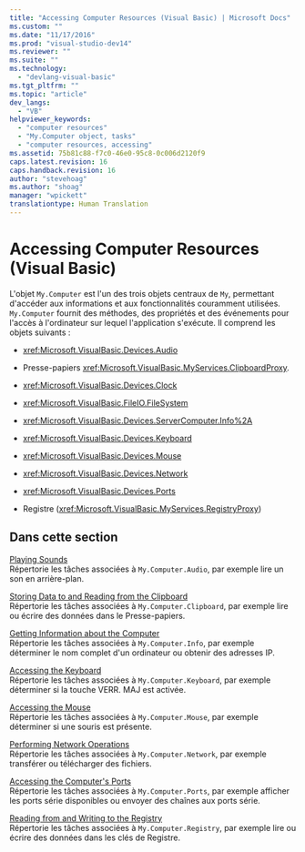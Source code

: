 ```yaml
---
title: "Accessing Computer Resources (Visual Basic) | Microsoft Docs"
ms.custom: ""
ms.date: "11/17/2016"
ms.prod: "visual-studio-dev14"
ms.reviewer: ""
ms.suite: ""
ms.technology: 
  - "devlang-visual-basic"
ms.tgt_pltfrm: ""
ms.topic: "article"
dev_langs: 
  - "VB"
helpviewer_keywords: 
  - "computer resources"
  - "My.Computer object, tasks"
  - "computer resources, accessing"
ms.assetid: 75b81c88-f7c0-46e0-95c8-0c006d2120f9
caps.latest.revision: 16
caps.handback.revision: 16
author: "stevehoag"
ms.author: "shoag"
manager: "wpickett"
translationtype: Human Translation
---
```

# Accessing Computer Resources (Visual Basic)
L'objet `My.Computer` est l'un des trois objets centraux de `My`, permettant d'accéder aux informations et aux fonctionnalités couramment utilisées.  `My.Computer` fournit des méthodes, des propriétés et des événements pour l'accès à l'ordinateur sur lequel l'application s'exécute.  Il comprend les objets suivants :  
  
-   <xref:Microsoft.VisualBasic.Devices.Audio>  
  
-   Presse\-papiers <xref:Microsoft.VisualBasic.MyServices.ClipboardProxy>.  
  
-   <xref:Microsoft.VisualBasic.Devices.Clock>  
  
-   <xref:Microsoft.VisualBasic.FileIO.FileSystem>  
  
-   <xref:Microsoft.VisualBasic.Devices.ServerComputer.Info%2A>  
  
-   <xref:Microsoft.VisualBasic.Devices.Keyboard>  
  
-   <xref:Microsoft.VisualBasic.Devices.Mouse>  
  
-   <xref:Microsoft.VisualBasic.Devices.Network>  
  
-   <xref:Microsoft.VisualBasic.Devices.Ports>  
  
-   Registre \(<xref:Microsoft.VisualBasic.MyServices.RegistryProxy>\)  
  
## Dans cette section  
 [Playing Sounds](../../../../visual-basic/developing-apps/programming/computer-resources/playing-sounds.md)  
 Répertorie les tâches associées à `My.Computer.Audio`, par exemple lire un son en arrière\-plan.  
  
 [Storing Data to and Reading from the Clipboard](../../../../visual-basic/developing-apps/programming/computer-resources/storing-data-to-and-reading-from-the-clipboard.md)  
 Répertorie les tâches associées à `My.Computer.Clipboard`, par exemple lire ou écrire des données dans le Presse\-papiers.  
  
 [Getting Information about the Computer](../../../../visual-basic/developing-apps/programming/computer-resources/getting-information-about-the-computer.md)  
 Répertorie les tâches associées à `My.Computer.Info`, par exemple déterminer le nom complet d'un ordinateur ou obtenir des adresses IP.  
  
 [Accessing the Keyboard](../../../../visual-basic/developing-apps/programming/computer-resources/accessing-the-keyboard.md)  
 Répertorie les tâches associées à `My.Computer.Keyboard`, par exemple déterminer si la touche VERR. MAJ est activée.  
  
 [Accessing the Mouse](../../../../visual-basic/developing-apps/programming/computer-resources/accessing-the-mouse.md)  
 Répertorie les tâches associées à `My.Computer.Mouse`, par exemple déterminer si une souris est présente.  
  
 [Performing Network Operations](../../../../visual-basic/developing-apps/programming/computer-resources/performing-network-operations.md)  
 Répertorie les tâches associées à `My.Computer.Network`, par exemple transférer ou télécharger des fichiers.  
  
 [Accessing the Computer's Ports](../../../../visual-basic/developing-apps/programming/computer-resources/accessing-the-computer-s-ports.md)  
 Répertorie les tâches associées à `My.Computer.Ports`, par exemple afficher les ports série disponibles ou envoyer des chaînes aux ports série.  
  
 [Reading from and Writing to the Registry](../../../../visual-basic/developing-apps/programming/computer-resources/reading-from-and-writing-to-the-registry.md)  
 Répertorie les tâches associées à `My.Computer.Registry`, par exemple lire ou écrire des données dans les clés de Registre.